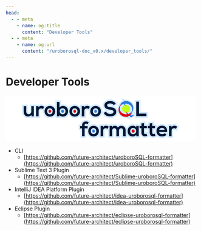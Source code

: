 ```yaml
---
head:
  - - meta
    - name: og:title
      content: "Developer Tools"
  - - meta
    - name: og:url
      content: "/uroborosql-doc_v0.x/developer_tools/"
---
```


# Developer Tools

![uroboroSQL formatter](./uroboroSQLformatter_logo.png)

- CLI
  - [https://github.com/future-architect/uroboroSQL-formatter](https://github.com/future-architect/uroboroSQL-formatter)
- Sublime Text 3 Plugin
  - [https://github.com/future-architect/Sublime-uroboroSQL-formatter](https://github.com/future-architect/Sublime-uroboroSQL-formatter)
- IntelliJ IDEA Platform Plugin
  - [https://github.com/future-architect/idea-uroborosql-formatter](https://github.com/future-architect/idea-uroborosql-formatter)
- Eclipse Plugin
  - [https://github.com/future-architect/eclipse-uroborosql-formatter](https://github.com/future-architect/eclipse-uroborosql-formatter)
